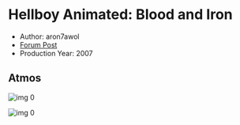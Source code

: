 # Hellboy Animated: Blood and Iron

* Author: aron7awol
* [Forum Post](https://www.avsforum.com/threads/bass-eq-for-filtered-movies.2995212/post-57867448)
* Production Year: 2007

## Atmos

![img 0](https://i.imgur.com/Mv2LYhM.jpg)

![img 0](https://i.imgur.com/RHeMydk.jpg)

